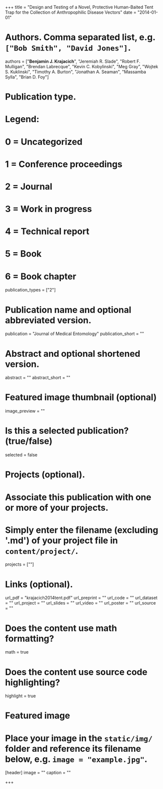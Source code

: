 +++
title = "Design and Testing of a Novel, Protective Human-Baited Tent Trap for the Collection of Anthropophilic Disease Vectors"
date = "2014-01-01"

# Authors. Comma separated list, e.g. `["Bob Smith", "David Jones"]`.
authors = ["**Benjamin J. Krajacich**", "Jeremiah R. Slade", "Robert F. Mulligan", "Brendan Labrecque", "Kevin C. Kobylinski", "Meg Gray", "Wojtek S. Kuklinski", "Timothy A. Burton", "Jonathan A. Seaman", "Massamba Sylla", "Brian D. Foy"]

# Publication type.
# Legend:
# 0 = Uncategorized
# 1 = Conference proceedings
# 2 = Journal
# 3 = Work in progress
# 4 = Technical report
# 5 = Book
# 6 = Book chapter
publication_types = ["2"]

# Publication name and optional abbreviated version.
publication = "Journal of Medical Entomology"
publication_short = ""

# Abstract and optional shortened version.
abstract = ""
abstract_short = ""

# Featured image thumbnail (optional)
image_preview = ""

# Is this a selected publication? (true/false)
selected = false

# Projects (optional).
#   Associate this publication with one or more of your projects.
#   Simply enter the filename (excluding '.md') of your project file in `content/project/`.
projects = [""]

# Links (optional).
url_pdf = "krajacich2014tent.pdf"
url_preprint = ""
url_code = ""
url_dataset = ""
url_project = ""
url_slides = ""
url_video = ""
url_poster = ""
url_source = ""

# Does the content use math formatting?
math = true

# Does the content use source code highlighting?
highlight = true

# Featured image
# Place your image in the `static/img/` folder and reference its filename below, e.g. `image = "example.jpg"`.
[header]
image = ""
caption = ""

+++

